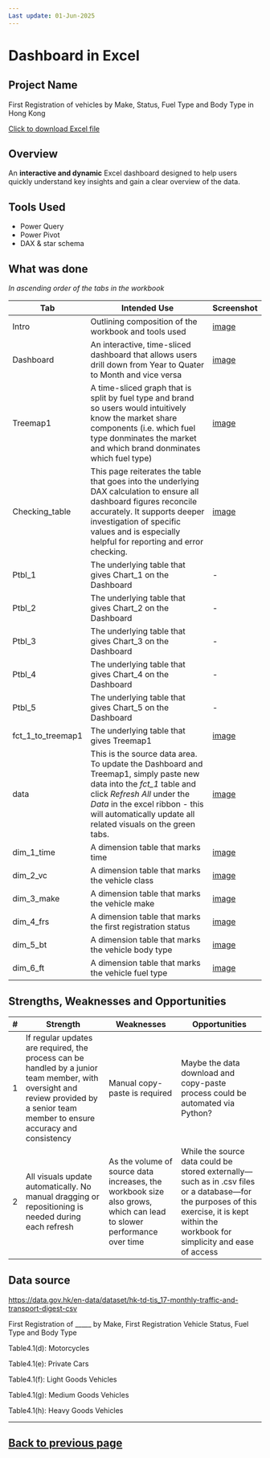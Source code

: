 ```yaml
---
Last update: 01-Jun-2025
---
```


# Dashboard in Excel


## Project Name
First Registration of vehicles by Make, Status, Fuel Type and Body Type in Hong Kong

[Click to download Excel file](projects-excel/E001_Dashboard_2025.05.01_v1.5.xlsx)


## Overview
An **interactive and dynamic** Excel dashboard designed to help users quickly understand key insights and gain a clear overview of the data.


## Tools Used
- Power Query
- Power Pivot
- DAX & star schema


## What was done
*In ascending order of the tabs in the workbook*

| Tab | Intended Use | Screenshot |
| --- | ------------ | ---------- |
| Intro | Outlining composition of the workbook and tools used | [image](images/E001/E001_page_01_intro.png) |
| Dashboard | An interactive, time-sliced dashboard that allows users drill down from Year to Quater to Month and vice versa | [image](images/E001/E001_page_02_Dashboard.png) |
| Treemap1 | A time-sliced graph that is split by fuel type and brand so users would intuitively know the market share components (i.e. which fuel type donminates the market and which brand donminates which fuel type) | [image](images/E001/E001_page_03_Treemap1.png) |
| Checking_table | This page reiterates the table that goes into the underlying DAX calculation to ensure all dashboard figures reconcile accurately. It supports deeper investigation of specific values and is especially helpful for reporting and error checking. | [image](images/E001/E001_page_04_Checking_table.png) |
| Ptbl_1 | The underlying table that gives Chart_1 on the Dashboard | - |
| Ptbl_2 | The underlying table that gives Chart_2 on the Dashboard | - |
| Ptbl_3 | The underlying table that gives Chart_3 on the Dashboard | - |
| Ptbl_4 | The underlying table that gives Chart_4 on the Dashboard | - |
| Ptbl_5 | The underlying table that gives Chart_5 on the Dashboard | - |
| fct_1_to_treemap1 | The underlying table that gives Treemap1 | [image](images/E001/E001_page_10_fct_1_to_treemap1.png) |
| data | This is the source data area. To update the Dashboard and Treemap1, simply paste new data into the *fct_1* table and click *Refresh All* under the *Data* in the excel ribbon - this will automatically update all related visuals on the green tabs. | [image](images/E001/E001_page_11_data.png) |
| dim_1_time | A dimension table that marks time | [image](images/E001/E001_page_12_dim_1_time.png) |
| dim_2_vc | A dimension table that marks the vehicle class | [image](images/E001/E001_page_13_dim_2_vc.png) |
| dim_3_make | A dimension table that marks the vehicle make | [image](images/E001/E001_page_14_dim_3_make.png) |
| dim_4_frs | A dimension table that marks the first registration status | [image](images/E001/E001_page_15_dim_4_frs.png) |
| dim_5_bt | A dimension table that marks the vehicle body type | [image](images/E001/E001_page_16_dim_5_bt.png) |
| dim_6_ft | A dimension table that marks the vehicle fuel type | [image](images/E001/E001_page_17_dim_6_ft.png) |


## Strengths, Weaknesses and Opportunities

| # | Strength | Weaknesses | Opportunities |
|---|----------|------------|---------------|
| 1 | If regular updates are required, the process can be handled by a junior team member, with oversight and review provided by a senior team member to ensure accuracy and consistency | Manual copy-paste is required | Maybe the data download and copy-paste process could be automated via Python? |
| 2 | All visuals update automatically. No manual dragging or repositioning is needed during each refresh | As the volume of source data increases, the workbook size also grows, which can lead to slower performance over time | While the source data could be stored externally—such as in .csv files or a database—for the purposes of this exercise, it is kept within the workbook for simplicity and ease of access |


## Data source
https://data.gov.hk/en-data/dataset/hk-td-tis_17-monthly-traffic-and-transport-digest-csv

First Registration of _____ by Make, First Registration Vehicle Status, Fuel Type and Body Type

Table4.1(d): Motorcycles

Table4.1(e): Private Cars

Table4.1(f): Light Goods Vehicles

Table4.1(g): Medium Goods Vehicles

Table4.1(h): Heavy Goods Vehicles


---
[Back to previous page](projects-excel.md)
---
